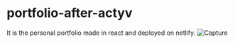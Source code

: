 # portfolio-after-actyv
It is the personal portfolio made in react and deployed on netlify.
![Capture](https://github.com/ShreyashGedam/portfolio-after-actyv/assets/97446064/86dc31b7-d51b-4370-a12b-1d4d032dacff)
